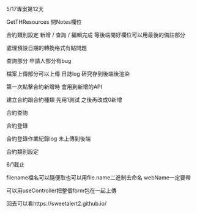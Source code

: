 5/17專案第12天

GetTHResources 開Notes欄位

合約類別設定 新增 / 查詢  / 編輯完成 等後端開好欄位可以用最後的備註部分


處理預設日期的轉換格式有點問題


查詢部分
申請人部分有bug



<!-- table勾選顯示功能完成 -->
檔案上傳部分可以上傳
日誌log 研究存到後端後渲染

第一次點擊合約新增時 會用到新增的API
<!-- 點表格畫面進去只會有編輯 -->

建立合約跟合約種類 先用1測試
之後再改成0新增

合約查詢

<!-- ; 合約期間bug 待討論 -->
<!-- 顯示未簽回篩選功能   做完 待測試 -->

<!-- table 點擊合約跳轉合約查詢頁面有bug 算完成 但有問題 -->
<!-- ; 除了會辦單號要把工號也帶進去 帶入但沒顯示 -->

合約登錄

<!-- 審約版檔案上傳部分 算是完成 -->
合約登錄作業紀錄log 未上傳到後端


<!-- 點擊儲存 未上傳api -->
<!-- (要寫一個判斷 如果是編輯狀態 不要上傳api 是點擊儲存才上傳)
暫時好了有bug -->


合約類別設定

<!-- 合約類別設定 新增 / 查詢  / 編輯完成 等後端開好欄位可以用最後的備註部分 -->

6/1截止

filename檔名可以隨便取也可以用file.name二進制去命名
webName一定要帶

可以用useController把整個form包在一起上傳

回去可以看https://sweetalert2.github.io/